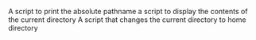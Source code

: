 A script to print the absolute pathname
a script to display the contents of the current directory
A script that changes the current directory to home directory
